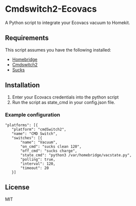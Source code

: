 # Cmdswitch2-Ecovacs
A Python script to integrate your Ecovacs vacuum to Homekit.

## Requirements
This script assumes you have the following installed:
* [Homebridge](https://github.com/nfarina/homebridge)
* [Cmdswitch2](https://github.com/luisiam/homebridge-cmdswitch2)
* [Sucks](https://github.com/wpietri/sucks)

## Installation
1. Enter your Ecovacs credentials into the python  script
2. Run the script as state_cmd in your config.json file.  

### Example configuration
 ```
"platforms": [{
    "platform": "cmdSwitch2",
    "name": "CMD Switch",
    "switches": [{
        "name": "Vacuum",
        "on_cmd": "sucks clean 120",
        "off_cmd": "sucks charge",
        "state_cmd": "python3 /var/homebridge/vacstate.py",
        "polling": true,
        "interval": 120,
        "timeout": 20
    }]
```

## License
MIT
